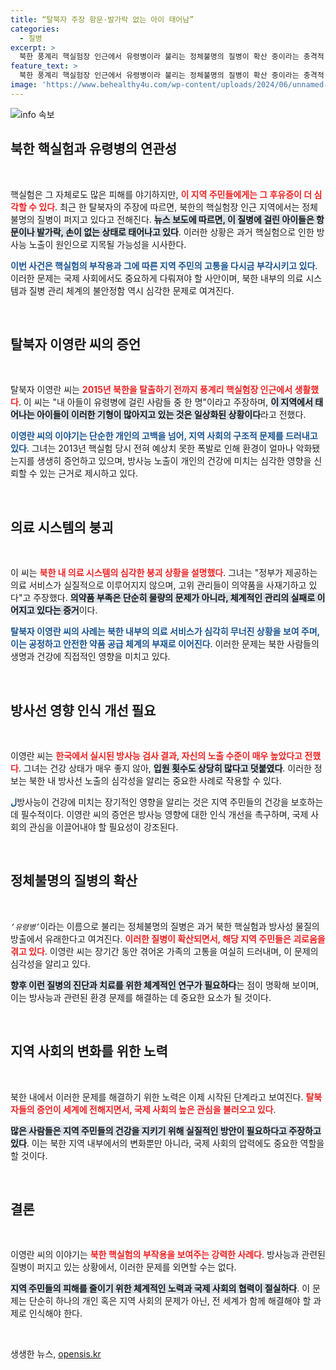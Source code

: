 ```yaml
---
title: “탈북자 주장 항문·발가락 없는 아이 태어남”
categories:
  - 질병
excerpt: >
  북한 풍계리 핵실험장 인근에서 유령병이라 불리는 정체불명의 질병이 확산 중이라는 충격적 증언이 등장했다. 한 탈북자는 자신의 아들이 이 병에 걸렸다고 밝히며, 방사능의 영향으로 기형아 출생이 일상화되고 있다고 주장했다.
feature_text: >
  북한 풍계리 핵실험장 인근에서 유령병이라 불리는 정체불명의 질병이 확산 중이라는 충격적 증언이 등장했다. 한 탈북자는 자신의 아들이 이 병에 걸렸다고 밝히며, 방사능의 영향으로 기형아 출생이 일상화되고 있다고 주장했다.
image: 'https://www.behealthy4u.com/wp-content/uploads/2024/06/unnamed-file.png'
---
```


<p><img src="https://www.behealthy4u.com/wp-content/uploads/2024/06/unnamed-file.png" alt="info 속보" /></p>

<h2 data-ke-size="size26">북한 핵실험과 유령병의 연관성</h2>

<p data-ke-size="size16">&nbsp;</p>

<p>핵실험은 그 자체로도 많은 피해를 야기하지만, <b><span style="color: #ee2323;">이 지역 주민들에게는 그 후유증이 더 심각할 수 있다</span></b>. 최근 한 탈북자의 주장에 따르면, 북한의 핵실험장 인근 지역에서는 정체불명의 질병이 퍼지고 있다고 전해진다. <b><span style="background-color: #21538527;">뉴스 보도에 따르면, 이 질병에 걸린 아이들은 항문이나 발가락, 손이 없는 상태로 태어나고 있다</span></b>. 이러한 상황은 과거 핵실험으로 인한 방사능 노출이 원인으로 지목될 가능성을 시사한다. </p>

<p><b><span style="color: #1a5490;">이번 사건은 핵실험의 부작용과 그에 따른 지역 주민의 고통을 다시금 부각시키고 있다</span></b>. 이러한 문제는 국제 사회에서도 중요하게 다뤄져야 할 사안이며, 북한 내부의 의료 시스템과 질병 관리 체계의 불안정함 역시 심각한 문제로 여겨진다. </p>

<p data-ke-size="size16">&nbsp;</p>

<h2 data-ke-size="size26">탈북자 이영란 씨의 증언</h2>

<p data-ke-size="size16">&nbsp;</p>

<p>탈북자 이영란 씨는 <b><span style="color: #ee2323;">2015년 북한을 탈출하기 전까지 풍계리 핵실험장 인근에서 생활했다</span></b>. 이 씨는 "내 아들이 유령병에 걸린 사람들 중 한 명"이라고 주장하며, <b><span style="background-color: #21538527;">이 지역에서 태어나는 아이들이 이러한 기형이 많아지고 있는 것은 일상화된 상황이다</span></b>라고 전했다. </p>

<p><b><span style="color: #1a5490;">이영란 씨의 이야기는 단순한 개인의 고백을 넘어, 지역 사회의 구조적 문제를 드러내고 있다</span></b>. 그녀는 2013년 핵실험 당시 전혀 예상치 못한 폭발로 인해 환경이 얼마나 악화됐는지를 생생히 증언하고 있으며, 방사능 노출이 개인의 건강에 미치는 심각한 영향을 신뢰할 수 있는 근거로 제시하고 있다. </p>

<p data-ke-size="size16">&nbsp;</p>

<h2 data-ke-size="size26">의료 시스템의 붕괴</h2>

<p data-ke-size="size16">&nbsp;</p>

<p>이 씨는 <b><span style="color: #ee2323;">북한 내 의료 시스템의 심각한 붕괴 상황을 설명했다</span></b>. 그녀는 "정부가 제공하는 의료 서비스가 실질적으로 이루어지지 않으며, 고위 관리들이 의약품을 사재기하고 있다"고 주장했다. <b><span style="background-color: #21538527;">의약품 부족은 단순히 물량의 문제가 아니라, 체계적인 관리의 실패로 이어지고 있다는 증거</span></b>이다. </p>

<p><b><span style="color: #1a5490;">탈북자 이영란 씨의 사례는 북한 내부의 의료 서비스가 심각히 무너진 상황을 보여 주며, 이는 공정하고 안전한 약품 공급 체계의 부재로 이어진다</span></b>. 이러한 문제는 북한 사람들의 생명과 건강에 직접적인 영향을 미치고 있다. </p>

<p data-ke-size="size16">&nbsp;</p>

<h2 data-ke-size="size26">방사선 영향 인식 개선 필요</h2>

<p data-ke-size="size16">&nbsp;</p>

<p>이영란 씨는 <b><span style="color: #ee2323;">한국에서 실시된 방사능 검사 결과, 자신의 노출 수준이 매우 높았다고 전했다</span></b>. 그녀는 건강 상태가 매우 좋지 않아, <b><span style="background-color: #21538527;">입원 횟수도 상당히 많다고 덧붙였다</span></b>. 이러한 정보는 북한 내 방사선 노출의 심각성을 알리는 중요한 사례로 작용할 수 있다. </p>

<p><b><span style="color: #1a5490;">ل</span></b>방사능이 건강에 미치는 장기적인 영향을 알리는 것은 지역 주민들의 건강을 보호하는 데 필수적이다. 이영란 씨의 증언은 방사능 영향에 대한 인식 개선을 촉구하며, 국제 사회의 관심을 이끌어내야 할 필요성이 강조된다.</p>

<p data-ke-size="size16">&nbsp;</p>

<h2 data-ke-size="size26">정체불명의 질병의 확산</h2>

<p data-ke-size="size16">&nbsp;</p>

<p><code><i>‘유령병’</i></code>이라는 이름으로 불리는 정체불명의 질병은 과거 북한 핵실험과 방사성 물질의 방출에서 유래한다고 여겨진다. <b><span style="color: #ee2323;">이러한 질병이 확산되면서, 해당 지역 주민들은 괴로움을 겪고 있다</span></b>. 이영란 씨는 장기간 동안 겪어온 가족의 고통을 여실히 드러내며, 이 문제의 심각성을 알리고 있다. </p>

<p><b><span style="background-color: #21538527;">향후 이런 질병의 진단과 치료를 위한 체계적인 연구가 필요하다</span></b>는 점이 명확해 보이며, 이는 방사능과 관련된 환경 문제를 해결하는 데 중요한 요소가 될 것이다. </p>

<p data-ke-size="size16">&nbsp;</p>

<h2 data-ke-size="size26">지역 사회의 변화를 위한 노력</h2>

<p data-ke-size="size16">&nbsp;</p>

<p>북한 내에서 이러한 문제를 해결하기 위한 노력은 이제 시작된 단계라고 보여진다. <b><span style="color: #ee2323;">탈북자들의 증언이 세계에 전해지면서, 국제 사회의 높은 관심을 불러오고 있다</span></b>. </p>

<p><b><span style="background-color: #21538527;">많은 사람들은 지역 주민들의 건강을 지키기 위해 실질적인 방안이 필요하다고 주장하고 있다</span></b>. 이는 북한 지역 내부에서의 변화뿐만 아니라, 국제 사회의 압력에도 중요한 역할을 할 것이다. </p>

<p data-ke-size="size16">&nbsp;</p>

<h2 data-ke-size="size26">결론</h2>

<p data-ke-size="size16">&nbsp;</p>

<p>이영란 씨의 이야기는 <b><span style="color: #ee2323;">북한 핵실험의 부작용을 보여주는 강력한 사례다</span></b>. 방사능과 관련된 질병이 퍼지고 있는 상황에서, 이러한 문제를 외면할 수는 없다. </p>

<p><b><span style="background-color: #21538527;">지역 주민들의 피해를 줄이기 위한 체계적인 노력과 국제 사회의 협력이 절실하다</span></b>. 이 문제는 단순히 하나의 개인 혹은 지역 사회의 문제가 아닌, 전 세계가 함께 해결해야 할 과제로 인식해야 한다. </p>

<p data-ke-size="size16">&nbsp;</p>
생생한 뉴스, <a href="https://opensis.kr" rel="dofollow">opensis.kr</a>


